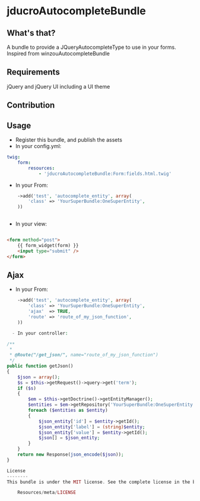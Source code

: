 jducroAutocompleteBundle
============

What's that?
--------------
A bundle to provide a JQueryAutocompleteType to use in your forms.
Inspired from winzouAutocompleteBundle

Requirements
------------
jQuery and jQuery UI including a UI theme

Contribution
------------

Usage
------

  - Register this bundle, and publish the assets
  - In your config.yml:
  
```yaml
twig:
    form:
        resources:
            - 'jducroAutocompleteBundle:Form:fields.html.twig'
```

  - In your From:
  
```php
    ->add('test', 'autocomplete_entity', array(
        'class' => 'YourSuperBundle:OneSuperEntity',
    ))
    
```

  - In your view:
  
```html

<form method="post">
    {{ form_widget(form) }}
    <input type="submit" />
</form>
```
Ajax
------

  - In your From:
  
```php
    ->add('test', 'autocomplete_entity', array(
        'class' => 'YourSuperBundle:OneSuperEntity',
		'ajax'	=> TRUE,
		'route'	=> 'route_of_my_json_function',
    ))

  - In your controller:

/**
 *
 * @Route("/get_json/", name="route_of_my_json_function")
 */
public function getJson()
{
    $json = array();
    $s = $this->getRequest()->query->get('term');
    if ($s)
    {
        $em = $this->getDoctrine()->getEntityManager();
        $entities = $em->getRepository('YourSuperBundle:OneSuperEntity')->search($s);
        foreach ($entities as $entity)
        {
            $json_entity['id'] = $entity->getId();
            $json_entity['label'] = (string)$entity;
            $json_entity['value'] = $entity->getId();
            $json[] = $json_entity;
        }
    }
    return new Response(json_encode($json));
}

License
--------
This bundle is under the MIT license. See the complete license in the bundle:

    Resources/meta/LICENSE